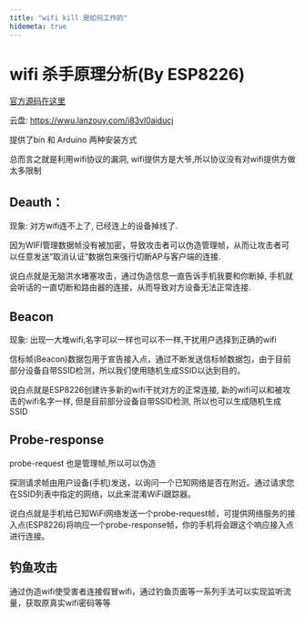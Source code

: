```yaml
---
title: "wifi kill 是如何工作的"
hidemeta: true
---
```


# wifi 杀手原理分析(By ESP8226)

[官方源码在这里](https://github.com/spacehuhntech/esp8266_deauther/)

云盘: https://wwu.lanzouy.com/i83vl0aiducj

提供了bin 和 Arduino 两种安装方式

总而言之就是利用wifi协议的漏洞, wifi提供方是大爷,所以协议没有对wifi提供方做太多限制

## Deauth：

现象: 对方wifi连不上了, 已经连上的设备掉线了.

因为WIFI管理数据帧没有被加密，导致攻击者可以伪造管理帧，从而让攻击者可以任意发送“取消认证”数据包来强行切断AP与客户端的连接.

说白点就是无脑洪水堵塞攻击，通过伪造信息一直告诉手机我要和你断掉, 手机就会听话的一直切断和路由器的连接，从而导致对方设备无法正常连接.

## Beacon

现象: 出现一大堆wifi,名字可以一样也可以不一样,干扰用户选择到正确的wifi

信标帧(Beacon)数据包用于宣告接入点，通过不断发送信标帧数据包，由于目前部分设备自带SSID检测，所以我们使用随机生成SSID以达到目的。

说白点就是ESP8226创建许多新的wifi干扰对方的正常连接, 新的wifi可以和被攻击的wifi名字一样, 但是目前部分设备自带SSID检测, 所以也可以生成随机生成SSID



## Probe-response

probe-request 也是管理帧,所以可以伪造

探测请求帧由用户设备(手机)发送，以询问一个已知网络是否在附近。通过请求您在SSID列表中指定的网络，以此来混淆WiFi跟踪器。

说白点就是手机给已知WiFi网络发送一个probe-request帧，可提供网络服务的接入点(ESP8226)将响应一个probe-response帧，你的手机将会跟这个响应接入点进行连接。



## 钓鱼攻击

通过伪造wifi使受害者连接假冒wifi，通过钓鱼页面等一系列手法可以实现监听流量，获取原真实wifi密码等等